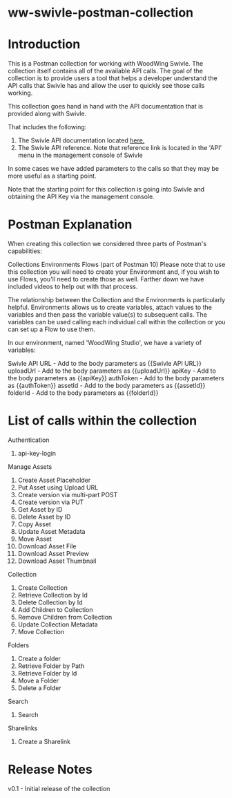 # ww-swivle-postman-collection
# Introduction

This is a Postman collection for working with WoodWing Swivle. The collection itself contains all of the available API calls. The goal of the collection is to provide users a tool that helps a developer understand the API calls that Swivle has and allow the user to quickly see those calls working. 

This collection goes hand in hand with the API documentation that is provided along with Swivle. 

That includes the following: 

1. The Swivle API documentation located [here.](https://help.swivle.com/en/articles/1696707-the-swivle-api)
2. The Swivle API reference. Note that reference link is located in the 'API' menu in the management console of Swivle

In some cases we have added parameters to the calls so that they may be more useful as a starting point.

Note that the starting point for this collection is going into Swivle and obtaining the API Key via the management console. 

# Postman Explanation

When creating this collection we considered three parts of Postman's capabilities:

Collections
Environments
Flows (part of Postman 10)
Please note that to use this collection you will need to create your Environment and, if you wish to use Flows, you'll need to create those as well. Farther down we have included videos to help out with that process.

The relationship between the Collection and the Environments is particularly helpful. Environments allows us to create variables, attach values to the variables and then pass the variable value(s) to subsequent calls. The variables can be used calling each individual call within the collection or you can set up a Flow to use them.

In our environment, named 'WoodWing Studio', we have a variety of variables:

Swivle API URL - Add to the body parameters as {{Swivle API URL}}
uploadUrl - Add to the body parameters as {{uploadUrl}}
apiKey - Add to the body parameters as {{apiKey}}
authToken - Add to the body parameters as {{authToken}}
assetId - Add to the body parameters as {{assetId}}
folderId - Add to the body parameters as {{folderId}}

# List of calls within the collection

Authentication
1. api-key-login

Manage Assets
1. Create Asset Placeholder
2. Put Asset using Upload URL
3. Create version via multi-part POST
4. Create version via PUT
5. Get Asset by ID
6. Delete Asset by ID
7. Copy Asset
8. Update Asset Metadata
9. Move Asset
10. Download Asset File
11. Download Asset Preview
12. Download Asset Thumbnail

Collection
1. Create Collection
2. Retrieve Collection by Id
3. Delete Collection by Id
4. Add Children to Collection
5. Remove Children from Collection
6. Update Collection Metadata
7. Move Collection
   
Folders
1. Create a folder
2. Retrieve Folder by Path
3. Retrieve Folder by Id
4. Move a Folder
5. Delete a Folder
   
Search
1. Search
   
Sharelinks
1. Create a Sharelink

# Release Notes
v0.1 - Initial release of the collection
